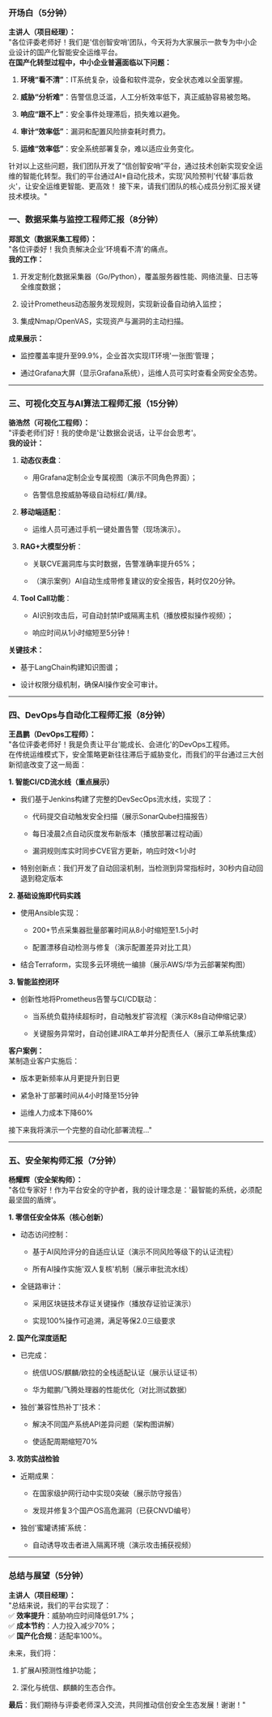 ### **开场白（5分钟）**

**主讲人（项目经理）：**  
"各位评委老师好！我们是'信创智安哨'团队，今天将为大家展示一款专为中小企业设计的国产化智能安全运维平台。  
**在国产化转型过程中，中小企业普遍面临以下问题：**

1. **环境“看不清”**：IT系统复杂，设备和软件混杂，安全状态难以全面掌握。
    
2. **威胁“分析难”**：告警信息泛滥，人工分析效率低下，真正威胁容易被忽略。
    
3. **响应“跟不上”**：安全事件处理滞后，损失难以避免。
    
4. **审计“效率低”**：漏洞和配置风险排查耗时费力。
    
5. **运维“效率低”**：安全系统部署复杂，难以适应业务变化。

针对以上这些问题，我们团队开发了“信创智安哨”平台，通过技术创新实现安全运维的智能化转型。我们的平台通过AI+自动化技术，实现'风险预判'代替'事后救火'，让安全运维更智能、更高效！  接下来，请我们团队的核心成员分别汇报关键技术模块。"

### **一、数据采集与监控工程师汇报（8分钟）**

**郑凯文（数据采集工程师）：**  
"各位评委好！我负责解决企业'环境看不清'的痛点。  
**我的工作：**

1. 开发定制化数据采集器（Go/Python），覆盖服务器性能、网络流量、日志等全维度数据；
    
2. 设计Prometheus动态服务发现规则，实现新设备自动纳入监控；
    
3. 集成Nmap/OpenVAS，实现资产与漏洞的主动扫描。
    

**成果展示：**

- 监控覆盖率提升至99.9%，企业首次实现IT环境'一张图'管理；
    
- 通过Grafana大屏（显示Grafana系统），运维人员可实时查看全网安全态势。  

---
### **三、可视化交互与AI算法工程师汇报（15分钟）**

**骆浩然（可视化工程师）：**  
"评委老师们好！我的使命是'让数据会说话，让平台会思考'。  
**我的设计：**

1. **动态仪表盘**：
    
    - 用Grafana定制企业专属视图（演示不同角色界面）；
        
    - 告警信息按威胁等级自动标红/黄/绿。
        
2. **移动端适配**：
    
    - 运维人员可通过手机一键处置告警（现场演示）。
        
3. **RAG+大模型分析**：
    
    - 关联CVE漏洞库与实时数据，告警准确率提升65%；
        
    - （演示案例）AI自动生成带修复建议的安全报告，耗时仅20分钟。
        
4. **Tool Call功能**：
    
    - AI识别攻击后，可自动封禁IP或隔离主机（播放模拟操作视频）；
        
    - 响应时间从1小时缩短至5分钟！
        
**关键技术：**

- 基于LangChain构建知识图谱；
    
- 设计权限分级机制，确保AI操作安全可审计。  

---

### **四、DevOps与自动化工程师汇报（8分钟）**

**王昌鹏（DevOps工程师）：**  
"各位评委老师好！我是负责让平台'能成长、会进化'的DevOps工程师。  
在传统运维模式下，安全策略更新往往滞后于威胁变化，而我们的平台通过三大创新彻底改变了这一局面：

**1. 智能CI/CD流水线（重点展示）**

- 我们基于Jenkins构建了完整的DevSecOps流水线，实现了：
    
    - 代码提交自动触发安全扫描（展示SonarQube扫描报告）
        
    - 每日凌晨2点自动灰度发布新版本（播放部署过程动画）
        
    - 漏洞规则库实时同步CVE官方更新，响应时效<1小时
        
- 特别创新点：我们开发了自动回滚机制，当检测到异常指标时，30秒内自动回退到稳定版本
    

**2. 基础设施即代码实践**

- 使用Ansible实现：
    
    - 200+节点采集器批量部署时间从8小时缩短至1.5小时
        
    - 配置漂移自动检测与修复（演示配置差异对比工具）
        
- 结合Terraform，实现多云环境统一编排（展示AWS/华为云部署架构图）
    

**3. 智能监控闭环**

- 创新性地将Prometheus告警与CI/CD联动：
    
    - 当系统负载持续超标时，自动触发扩容流程（演示K8s自动伸缩记录）
        
    - 关键服务异常时，自动创建JIRA工单并分配责任人（展示工单系统集成）
        

**客户案例：**  
某制造业客户实施后：

- 版本更新频率从月更提升到日更
    
- 紧急补丁部署时间从4小时降至15分钟
    
- 运维人力成本下降60%
    

接下来我将演示一个完整的自动化部署流程..."

---

### **五、安全架构师汇报（7分钟）**

**杨耀辉（安全架构师）：**  
"各位专家好！作为平台安全的守护者，我的设计理念是：'最智能的系统，必须配最坚固的盾牌'。

**1. 零信任安全体系（核心创新）**

- 动态访问控制：
    
    - 基于AI风险评分的自适应认证（演示不同风险等级下的认证流程）
        
    - 所有AI操作实施'双人复核'机制（展示审批流水线）
        
- 全链路审计：
    
    - 采用区块链技术存证关键操作（播放存证验证演示）
        
    - 实现100%操作可追溯，满足等保2.0三级要求
        

**2. 国产化深度适配**

- 已完成：
    
    - 统信UOS/麒麟/欧拉的全栈适配认证（展示认证证书）
        
    - 华为鲲鹏/飞腾处理器的性能优化（对比测试数据）
        
- 独创'兼容性热补丁'技术：
    
    - 解决不同国产系统API差异问题（架构图讲解）
        
    - 使适配周期缩短70%
        

**3. 攻防实战检验**

- 近期成果：
    
    - 在国家级护网行动中实现0突破（展示防守报告）
        
    - 发现并修复3个国产OS高危漏洞（已获CNVD编号）
        
- 独创'蜜罐诱捕'系统：
    
    - 自动诱导攻击者进入隔离环境（演示攻击捕获视频）
        

---
### **总结与展望（5分钟）**

**主讲人（项目经理）：**  
"总结来说，我们的平台实现了：  
✅ **效率提升**：威胁响应时间降低91.7%；  
✅ **成本节约**：人力投入减少70%；  
✅ **国产化合规**：适配率100%。

未来，我们将：

1. 扩展AI预测性维护功能；
    
2. 深化与统信、麒麟的生态合作。
    

**最后**：我们期待与评委老师深入交流，共同推动信创安全生态发展！谢谢！"